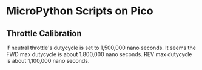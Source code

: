 # MicroPython Scripts on Pico

## Throttle Calibration
If neutral throttle's dutycycle is set to 1,500,000 nano seconds.
It seems the FWD max dutycycle is about 1,800,000 nano seconds.
REV max dutycycle is about 1,100,000 nano seconds. 
